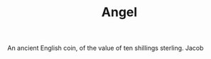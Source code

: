 ---
title: Angel
permalink: "/definitions/angel.html"
body: An ancient English coin, of the value of ten shillings sterling. Jacob
published_at: '2018-07-07'
layout: post
---